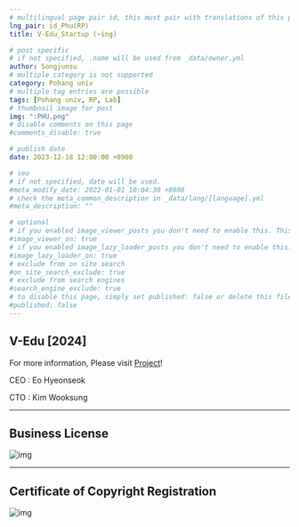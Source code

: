 ```yaml
---
# multilingual page pair id, this must pair with translations of this page. (This name must be unique)
lng_pair: id_Phu(RP)
title: V-Edu_Startup (~ing)

# post specific
# if not specified, .name will be used from _data/owner.yml
author: Songjunsu
# multiple category is not supported
category: Pohang univ
# multiple tag entries are possible
tags: [Pohang univ, RP, Lab]
# thumbnail image for post
img: ":PHU.png"
# disable comments on this page
#comments_disable: true

# publish date
date: 2023-12-18 12:00:00 +0900

# seo
# if not specified, date will be used.
#meta_modify_date: 2022-01-01 10:04:30 +0900
# check the meta_common_description in _data/lang/[language].yml
#meta_description: ""

# optional
# if you enabled image_viewer_posts you don't need to enable this. This is only if image_viewer_posts = false
#image_viewer_on: true
# if you enabled image_lazy_loader_posts you don't need to enable this. This is only if image_lazy_loader_posts = false
#image_lazy_loader_on: true
# exclude from on site search
#on_site_search_exclude: true
# exclude from search engines
#search_engine_exclude: true
# to disable this page, simply set published: false or delete this file
#published: false
---
```

<!-- outline-start -->
## V-Edu [2024]

For more information, Please visit [Project](https://junsusong98.github.io/ko/tabs/projects.html#id_Lab)!

CEO : Eo Hyeonseok

CTO : Kim Wooksung

***

## Business License

![img](:V-Edu_startup.jpeg)

***

## Certificate of Copyright Registration

![img](:patent.jpeg)
